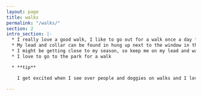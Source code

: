 ```yaml
---
layout: page
title: walks
permalink: "/walks/"
section: 2
intro_section: |-
  * I really love a good walk, I like to go out for a walk once a day for about an hour or so
  * My lead and collar can be found in hung up next to the window in the kitchen
  * I might be getting close to my season, so keep me on my lead and watch out dirty boys
  * I love to go to the park for a walk

  * **tip**

    I get excited when I see over people and doggies on walks and I love to say hello. Telling me to heel with a treat will help keep me from pulling

---
```


